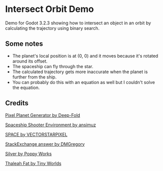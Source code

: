 # Intersect Orbit Demo
Demo for Godot 3.2.3 showing how to intersect an object in an orbit by calculating the trajectory using binary search.

## Some notes
- The planet's local position is at (0, 0) and it moves because it's rotated around its offset.
- The spaceship can fly through the star.
- The calculated trajectory gets more inaccurate when the planet is further from the ship.
- You can probably do this with an equation as well but I couldn't solve the equation.

## Credits
[Pixel Planet Generator by Deep-Fold](https://deep-fold.itch.io/pixel-planet-generator)

[Spaceship Shooter Environment by ansimuz](https://ansimuz.itch.io/spaceship-shooter-environment)

[SPACE by VECTORSTARPIXEL](https://vectorpixelstar.itch.io/space)

[StackExchange answer by DMGregory](https://gamedev.stackexchange.com/a/75037)

[Silver by Poppy Works](https://poppyworks.itch.io/silver)

[Thaleah Fat by Tiny Worlds](https://tinyworlds.itch.io/free-pixel-font-thaleah)